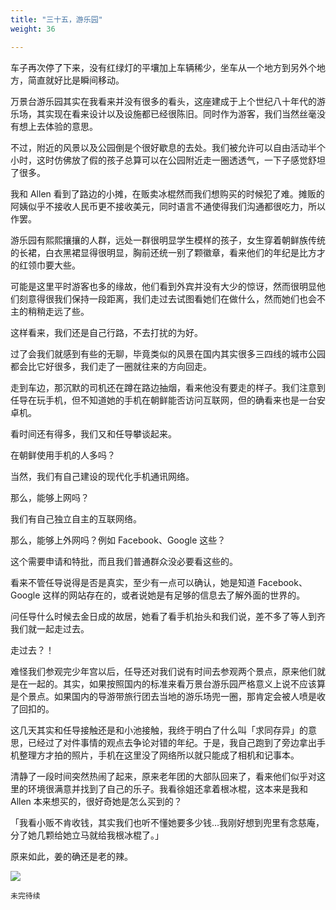 ```yaml
---
title: "三十五，游乐园"
weight: 36

---
```

车子再次停了下来，没有红绿灯的平壤加上车辆稀少，坐车从一个地方到另外个地方，简直就好比是瞬间移动。

万景台游乐园其实在我看来并没有很多的看头，这座建成于上个世纪八十年代的游乐场，其实现在看来设计以及设施都已经很陈旧。同时作为游客，我们当然丝毫没有想上去体验的意思。

不过，附近的风景以及公园倒是个很好歇息的去处。我们被允许可以自由活动半个小时，这时仿佛放了假的孩子总算可以在公园附近走一圈透透气，一下子感觉舒坦了很多。

我和 Allen 看到了路边的小摊，在贩卖冰棍然而我们想购买的时候犯了难。摊贩的阿姨似乎不接收人民币更不接收美元，同时语言不通使得我们沟通都很吃力，所以作罢。

游乐园有熙熙攘攘的人群，远处一群很明显学生模样的孩子，女生穿着朝鲜族传统的长裙，白衣黑裙显得很明显，胸前还统一别了颗徽章，看来他们的年纪是比方才的红领巾要大些。

可能是这里平时游客也多的缘故，他们看到外宾并没有大少的惊讶，然而很明显他们刻意得很我们保持一段距离，我们走过去试图看她们在做什么，然而她们也会不主的稍稍走远了些。

这样看来，我们还是自己行路，不去打扰的为好。

过了会我们就感到有些的无聊，毕竟类似的风景在国内其实很多三四线的城市公园都会比它好很多，我们走了一圈就往来的方向回走。

走到车边，那沉默的司机还在蹲在路边抽烟，看来他没有要走的样子。我们注意到任导在玩手机，但不知道她的手机在朝鲜能否访问互联网，但的确看来也是一台安卓机。

看时间还有得多，我们又和任导攀谈起来。

在朝鲜使用手机的人多吗？

当然，我们有自己建设的现代化手机通讯网络。

那么，能够上网吗？

我们有自己独立自主的互联网络。

那么，能够上外网吗？例如 Facebook、Google 这些？

这个需要申请和特批，而且我们普通群众没必要看这些的。

看来不管任导说得是否是真实，至少有一点可以确认，她是知道 Facebook、Google 这样的网站存在的，或者说她是有足够的信息去了解外面的世界的。

问任导什么时候去金日成的故居，她看了看手机抬头和我们说，差不多了等人到齐我们就一起走过去。

走过去？！

难怪我们参观完少年宫以后，任导还对我们说有时间去参观两个景点，原来他们就是在一起的。其实，如果按照国内的标准来看万景台游乐园严格意义上说不应该算是个景点。如果国内的导游带旅行团去当地的游乐场兜一圈，那肯定会被人喷是收了回扣的。

这几天其实和任导接触还是和小池接触，我终于明白了什么叫「求同存异」的意思，已经过了对件事情的观点去争论对错的年纪。于是，我自己跑到了旁边拿出手机整理方才拍的照片，手机在这里没了网络所以就只能成了相机和记事本。

清静了一段时间突然热闹了起来，原来老年团的大部队回来了，看来他们似乎对这里的环境很满意并找到了自己的乐子。我看徐姐还拿着根冰棍，这本来是我和 Allen 本来想买的，很好奇她是怎么买到的？

「我看小贩不肯收钱，其实我们也听不懂她要多少钱…我刚好想到兜里有念慈庵，分了她几颗给她立马就给我根冰棍了。」

原来如此，姜的确还是老的辣。

![](/north-korea/0401.jpg)


`未完待续`
